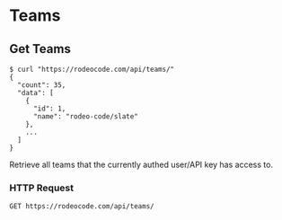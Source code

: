 # Teams

## Get Teams

```shell
$ curl "https://rodeocode.com/api/teams/"
{
  "count": 35,
  "data": [
    {
      "id": 1,
      "name": "rodeo-code/slate"
    },
    ...
  ]
}
```

Retrieve all teams that the currently authed user/API key
has access to.

### HTTP Request

`GET https://rodeocode.com/api/teams/`
